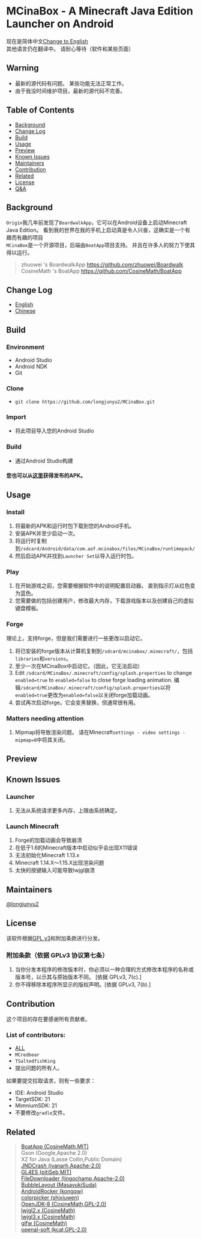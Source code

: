 # MCinaBox - A Minecraft Java Edition Launcher on Android
现在是简体中文[Change to English](./README_en.md)</br>
其他语言仍在翻译中。 请耐心等待（软件和某些页面）
## Warning
- 最新的源代码有问题。 某些功能无法正常工作。
- 由于我没时间维护项目，最新的源代码不完善。

## Table of Contents
- [Background](#Background)
- [Change Log](#Change-Log)
- [Build](#Build)
- [Usage](#Usage)
- [Preview](#Preview)
- [Known Issues](#Known-Issues)
- [Maintainers](#Maintainers)
- [Contribution](#Contribution)
- [Related](#Related)
- [License](#License)
- [Q&A](./Q&A.md)
## Background

`Origin`我几年前发现了`BoardwalkApp`，它可以在Android设备上启动Minecraft Java Edition。 看到我的世界在我的手机上启动真是令人兴奋，这确实是一个有趣而有趣的项目<br>
 `MCinaBox`是一个开源项目，后端由`BoatApp`项目支持。 并且在许多人的努力下使其得以运行。
>zhuowei 's BoardwalkApp https://github.com/zhuowei/Boardwalk <br>
>CosineMath 's BoatApp https://github.com/CosineMath/BoatApp

## Change Log

- [English](./CHANGELOG.md)
- [Chinese](./CHANGELOG_zh-cn.md)

## Build

### Environment
- Android Studio
- Android NDK
- Git

### Clone
- ```git clone https://github.com/longjunyu2/MCinaBox.git ```

### Import
- 将此项目导入您的Android Studio

### Build
- 通过Android Studio构建

#### 您也可以从[这里](https://github.com/longjunyu2/MCinaBox/releases)获得发布的APK。

## Usage

### Install
1. 将最新的APK和运行时包下载到您的Android手机。
2. 安装APK并至少启动一次。
3. 将运行时复制到```/sdcard/Android/data/com.aof.mcinabox/files/MCinaBox/runtimepack/```
4. 然后启动APK并找到```Launcher Set```以导入运行时包。
### Play
1. 在开始游戏之前，您需要根据软件中的说明配置启动器。 直到指示灯从红色变为蓝色。
2. 您需要做的包括创建用户，修改最大内存，下载游戏版本以及创建自己的虚拟键盘模板。
### Forge
理论上，支持forge，但是我们需要进行一些更改以启动它。
1. 将已安装的forge版本从计算机复制到```/sdcard/mcinabox/.minecraft/```，包括```libraries```和```versions```。
2. 至少一次在MCinaBox中启动它。（因此，它无法启动）
3. Edit ```/sdcard/MCinaBox/.minecraft/config/splash.properties``` to change ```enabled=true``` to ```enabled=false``` to close forge loading animation.
编辑```/sdcard/MCinaBox/.minecraft/config/splash.properties```以将```enabled=true```更改为```enabled=false```以关闭forge加载动画。
4. 尝试再次启动forge。它会变黑替换，但通常很有用。
### Matters needing attention
1. Mipmap将导致渲染问题。 请在Minecraft```settings - video settings - mipmap=0```中将其关闭。

## Preview

## Known Issues

### Launcher
1. 无法从系统请求更多内存，上限由系统确定。

### Launch Minecraft
1. Forge的加载动画会导致崩溃
2. 在低于1.6的Minecraft版本中启动似乎会出现X11错误
3. 无法初始化Minecraft 1.13.x
4. Minecraft 1.14.X〜1.15.X出现渲染问题
5. 太快的按键输入可能导致lwjgl崩溃

## Maintainers
[@longjunyu2](https://github.com/longjunyu2)

## License
该软件根据[GPL v3](https://www.gnu.org/licenses/gpl-3.0.html)和附加条款进行分发。
### 附加条款（依据 GPLv3 协议第七条）
1. 当你分发本程序的修改版本时，你必须以一种合理的方式修改本程序的名称或版本号，以示其与原始版本不同。 [依据 GPLv3, 7(c).]
2. 你不得移除本程序所显示的版权声明。[依据 GPLv3, 7(b).]

## Contribution
这个项目的存在要感谢所有贡献者。

### List of contributors:
- [ALL](https://github.com/longjunyu2/MCinaBox/graphs/contributors)
- `MCredbear`
- `TSaltedfishKing`
- 提出问题的所有人。


如果要提交拉取请求，则有一些要求：
* IDE: Android Studio
* TargetSDK: 21
* MimniumSDK: 21
* 不要修改`gradle`文件。

## Related
> [BoatApp (CosineMath,MIT)](https://github.com/CosineMath/BoatApp)</br>
> Gson (Google,Apache 2.0)</br>
> XZ for Java (Lasse Collin,Public Domain)</br>
> [JNDCrash (ivanarh,Apache-2.0)](https://github.com/ivanarh/jndcrash)</br>
> [GL4ES (pitiSeb,MIT)](https://github.com/ptitSeb/gl4es)</br>
> [FileDownloader (lingochamp,Apache-2.0)](https://github.com/lingochamp/FileDownloader)</br>
> [BubbleLayout (MasayukiSuda)](https://github.com/MasayukiSuda/BubbleLayout)</br>
> [AndroidRocker (kongqw)](https://github.com/kongqw/AndroidRocker)</br>
> [colorpicker (shixiuwen)](https://github.com/shixiuwen/colorpicker)</br>
> [OpenJDK-8 (CosineMath,GPL-2.0)](https://github.com/CosineMath/openjdk-jdk8u-aarch32-android)</br>
> [lwjgl2.x (CosineMath)](https://github.com/CosineMath/lwjgl-boat)</br>
> [lwjgl3.x (CosineMath)](https://github.com/CosineMath/lwjgl3-boat)</br>
> [glfw (CosineMath)](https://github.com/CosineMath/glfw-boat)</br>
> [openal-soft (kcat,GPL-2.0)](https://github.com/kcat/openal-soft)</br>
